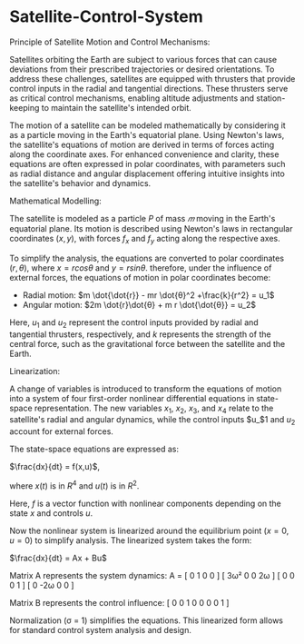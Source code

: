 # Satellite-Control-System
Principle of Satellite Motion and Control Mechanisms:<br>

Satellites orbiting the Earth are subject to various forces that can cause deviations from their prescribed trajectories or desired orientations. To address these challenges, satellites are equipped with thrusters that provide control inputs in the radial and tangential directions. These thrusters serve as critical control mechanisms, enabling altitude adjustments and station-keeping to maintain the satellite's intended orbit.<br/>

The motion of a satellite can be modeled mathematically by considering it as a particle moving in the Earth's equatorial plane. Using Newton's laws, the satellite's equations of motion are derived in terms of forces acting along the coordinate axes. For enhanced convenience and clarity, these equations are often expressed in polar coordinates, with parameters such as radial distance and angular displacement offering intuitive insights into the satellite's behavior and dynamics.<br>

Mathematical Modelling:<br>

The satellite is modeled as a particle $P$ of mass $𝑚$ moving in the Earth's equatorial plane. Its motion is described using Newton's laws in rectangular coordinates $(x,y)$, with forces $f_x$ and $f_y$ acting along the respective axes.<br>

To simplify the analysis, the equations are converted to polar coordinates $(r,θ)$, where $x = r cosθ$ and $y=r sinθ$. therefore, under the influence of external forces, the equations of motion in polar coordinates become:<br>

* Radial motion: $m \dot{\dot{r}} - mr \dot{θ}^2 +\frac{k}{r^2} = u_1$
* Angular motion: $2m \dot{r}\dot{θ} + m r \dot{\dot{θ}} = u_2$

Here, $u_1$ and $u_2$ represent the control inputs provided by radial and tangential thrusters, respectively, and $k$ represents the strength of the central force, such as the gravitational force between the satellite and the Earth.<br>

Linearization:<br>

A change of variables is introduced to transform the equations of motion into a system of four first-order nonlinear differential equations in state-space representation. The new variables $x_1$, $x_2$, $x_3$, and $x_4$ relate to the satellite's radial and angular dynamics, while the control inputs $u_$1 and $u_2$ account for external forces.

The state-space equations are expressed as:<br>

$\frac{dx}{dt} = f(x,u)$,<br>

where $x(t)$ is in $R^4$ and $u(t)$ is in $R^2$.<br>

Here, $f$ is a vector function with nonlinear components depending on the state $x$ and controls $u$.<br>

Now the nonlinear system is linearized around the equilibrium point $(x = 0, u = 0)$ to simplify analysis. The linearized system takes the form:<br>

$\frac{dx}{dt} = Ax + Bu$<br>

Matrix A represents the system dynamics: 
A = 
[ 0   1   0   0  ]
[ 3ω² 0   0   2ω ]
[ 0   0   0   1  ]
[ 0  -2ω  0   0  ]


Matrix B represents the control influence: [
0 0
1 0
0 0
0 1
]

Normalization (σ = 1) simplifies the equations. This linearized form allows for standard control system analysis and design.



